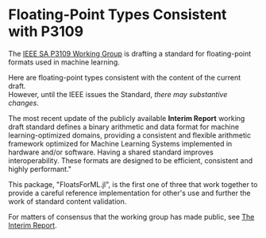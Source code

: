 # Floating-Point Types Consistent with P3109

The [IEEE SA P3109 Working Group](https://standards.ieee.org/iee7e/3109/11165/)
 is drafting a standard for floating-point formats used in machine learning.

Here are floating-point types consistent with the content of the current draft.<br>
However, until the IEEE issues the Standard, *there may substantive changes.*

The most recent update of the publicly available **Interim Report** 
working draft standard defines a binary arithmetic and data format for machine learning-optimized domains, providing a consistent and flexible arithmetic framework optimized for Machine Learning Systems implemented in hardware and/or software. Having a shared standard improves interoperability.  These formats are designed to be efficient, consistent and highly performant."

This package, "FloatsForML.jl", is the first one of three that work together to provide a careful reference implementation for other's use and further the work of standard content validation.

For matters of consensus that the working group has made public, see [The Interim Report](https://github.com/P3109/Public/blob/main/IEEE%20WG%20P3109%20Interim%20Report.pdf).
